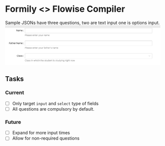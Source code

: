 # Formily <> Flowise Compiler

Sample JSONs have three questions, two are text input one is options input.
![](./formily-form.png)


## Tasks

### Current

- [ ] Only target `input` and `select` type of fields
- [ ]  All questions are compulsory by default.

### Future
- [ ] Expand for more input times
- [ ] Allow for non-required questions